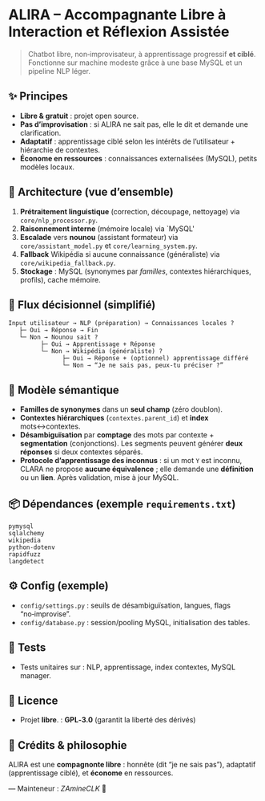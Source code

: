 # ALIRA – Accompagnante Libre à Interaction et Réflexion Assistée

> Chatbot libre, non‑improvisateur, à apprentissage progressif **et ciblé**. Fonctionne sur machine modeste grâce à une base MySQL et un pipeline NLP léger.

## ✨ Principes

* **Libre & gratuit** : projet open source.
* **Pas d’improvisation** : si ALIRA ne sait pas, elle le dit et demande une clarification.
* **Adaptatif** : apprentissage ciblé selon les intérêts de l’utilisateur + hiérarchie de contextes.
* **Économe en ressources** : connaissances externalisées (MySQL), petits modèles locaux.

## 🧠 Architecture (vue d’ensemble)

1. **Prétraitement linguistique** (correction, découpage, nettoyage) via `core/nlp_processor.py`.
2. **Raisonnement interne** (mémoire locale) via `MySQL'
3. **Escalade** vers **nounou** (assistant formateur) via `core/assistant_model.py` et `core/learning_system.py`.
4. **Fallback** Wikipédia si aucune connaissance (généraliste) via `core/wikipedia_fallback.py`.
5. **Stockage** : MySQL (synonymes par *familles*, contextes hiérarchiques, profils), cache mémoire.


## 🔗 Flux décisionnel (simplifié)

```
Input utilisateur → NLP (préparation) → Connaissances locales ?
   ├─ Oui → Réponse → Fin
   └─ Non → Nounou sait ?
         ├─ Oui → Apprentissage + Réponse
         └─ Non → Wikipédia (généraliste) ?
               ├─ Oui → Réponse + (optionnel) apprentissage différé
               └─ Non → “Je ne sais pas, peux-tu préciser ?”
```

## 🧩 Modèle sémantique

* **Familles de synonymes** dans un **seul champ** (zéro doublon).
* **Contextes hiérarchiques** (`contextes.parent_id`) et **index** mots↔contextes.
* **Désambiguïsation** par **comptage** des mots par contexte + **segmentation** (conjonctions). Les segments peuvent générer **deux réponses** si deux contextes séparés.
* **Protocole d’apprentissage des inconnus** : si un mot `Y` est inconnu, CLARA ne propose **aucune équivalence** ; elle demande une **définition** ou un **lien**. Après validation, mise à jour MySQL.

## 📦 Dépendances (exemple `requirements.txt`)

```
pymysql
sqlalchemy
wikipedia
python-dotenv
rapidfuzz
langdetect
```


## ⚙️ Config (exemple)

* `config/settings.py` : seuils de désambiguïsation, langues, flags “no‑improvise”.
* `config/database.py` : session/pooling MySQL, initialisation des tables.

## 🧪 Tests

* Tests unitaires sur : NLP, apprentissage, index contextes, MySQL manager.


## 📜 Licence

* Projet **libre**. : 
**GPL‑3.0** (garantit la liberté des dérivés)

## 🙌 Crédits & philosophie

ALIRA est une **compagnonte libre** : honnête (dit “je ne sais pas”),
adaptatif (apprentissage ciblé), et **économe** en ressources.

— Mainteneur : *ZAmineCLK* 💚
